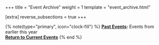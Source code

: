 +++
title = "Event Archive"
weight = 1
template = "event_archive.html"

[extra]
reverse_subsections = true
+++

<!-- more -->
{% note(type="primary", icon="clock-fill") %}
**[Past Events](@/events/archive/current.md):** Events from earlier this year  
<i class="ph-bold ph-bell me-2"></i>**[Return to Current Events](@/events/_index.md)**
{% end %}